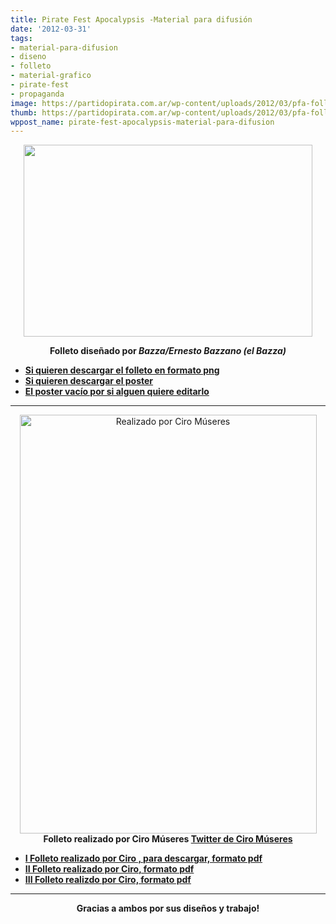 ```yaml
---
title: Pirate Fest Apocalypsis -Material para difusión
date: '2012-03-31'
tags:
- material-para-difusion
- diseno
- folleto
- material-grafico
- pirate-fest
- propaganda
image: https://partidopirata.com.ar/wp-content/uploads/2012/03/pfa-folleto.png
thumb: https://partidopirata.com.ar/wp-content/uploads/2012/03/pfa-folleto-150x150.png
wppost_name: pirate-fest-apocalypsis-material-para-difusion
---
```


<p style="text-align: center;"><a href="https://partidopirata.com.ar/wp-content/uploads/2012/03/pfa-folleto.png"><img class="aligncenter  wp-image-3685" title="pfa-folleto" src="https://partidopirata.com.ar/wp-content/uploads/2012/03/pfa-folleto.png" alt="" width="462" height="307" /></a></p>
<p style="text-align: center;"><strong>Folleto diseñado por <em>Bazza/Ernesto Bazzano (el Bazza)</em></strong></p>

<ul>
	<li><strong><a href="https://rapidshare.com/files/2915247872/pfa-folleto.png" target="_blank">Si quieren descargar el folleto en formato png</a></strong></li>
	<li><strong><a href="https://rapidshare.com/files/2254367882/pfa-poster.png" target="_blank">Si quieren descargar el poster </a></strong></li>
	<li><strong><a href="https://rapidshare.com/files/2477303767/pfa-vacio.png" target="_blank">El poster vacío por si alguen quiere editarlo</a></strong></li>
</ul>

<hr />

<div style="text-align: center;"><a href="https://partidopirata.com.ar/wp-content/uploads/2012/03/PirateFestIII-page-001.jpg"><img class="aligncenter  wp-image-3686" title="PirateFestIII-page-001" src="https://partidopirata.com.ar/wp-content/uploads/2012/03/PirateFestIII-page-001.jpg" alt="Realizado por Ciro Múseres" width="475" height="670" /></a><strong>Folleto realizado por Ciro Múseres
<a href="https://twitter.com/#%21/untitledtext" target="_blank">Twitter de Ciro Múseres</a></strong></div>
<ul>
	<li><strong><a href="https://rapidshare.com/files/1104802453/PirateFest.pdf" target="_blank">I Folleto realizado por Ciro , para descargar, formato pdf</a></strong></li>
	<li><strong><a href="https://rapidshare.com/files/3292060090/PirateFestII.pdf" target="_blank">II Folleto realizado por Ciro, formato pdf</a></strong></li>
	<li><strong><a href="https://rapidshare.com/files/385565617/PirateFestIII.pdf" target="_blank">III Folleto realizdo por Ciro, formato pdf</a></strong></li>
</ul>

<hr />
<p style="text-align: center;"><strong>Gracias a ambos por sus diseños y trabajo!</strong></p>
